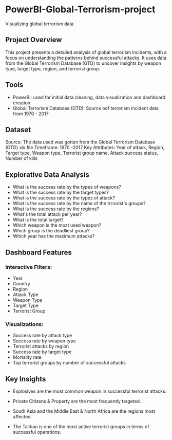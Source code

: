 # PowerBI-Global-Terrorism-project
Visualizing global terrorism data

## Project Overview

This project presents a detailed analysis of global terrorism incidents, with a focus on understanding the patterns behind successful attacks. It uses data from the Global Terrorism Database (GTD) to uncover insights by weapon type, target type, region, and terrorist group.

## Tools

- PowerBI: used for initial data cleaning, data visualization and dashboard creation.
- Global Terrorism Database (GTD): Source oof terrorism incident data from 1970 - 2017

## Dataset

Source: The data used was gotten from the Global Terrorism Database (GTD) xlx file
Timeframe: 1970 -2017
Key Attributes: Year of attack, Region, Target type, Weapon type, Terrorist group name, Attack success status, Number of kills

## Explorative Data Analysis

- What is the success rate by the types of weapons?
- What is the success rate by the target types?
- What is the success rate by the types of attack?
- What is the success rate by the name of the trrrorist's groups?
- What is the success rate by the regions?
- What's the total attack per year?
- What is the total target?
- Which weapon is the most used weapon?
- Which group is the deadliest group?
- Which year has the maximum attacks?

## Dashboard Features

### Interactive Filters:

* Year
* Country
* Region
* Attack Type
* Weapon Type
* Target Type
* Terrorist Group

### Visualizations:

* Success rate by attack type
* Success rate by weapon type
* Terrorist attacks by region
* Success rate by target type
* Mortality rate
* Top terrorist groups by number of successful attacks

## Key Insights

* Explosives are the most common weapon in successful terrorist attacks.

* Private Citizens & Property are the most frequently targeted.

* South Asia and the Middle East & North Africa are the regions most affected.

* The Taliban is one of the most active terrorist groups in terms of successful operations.




